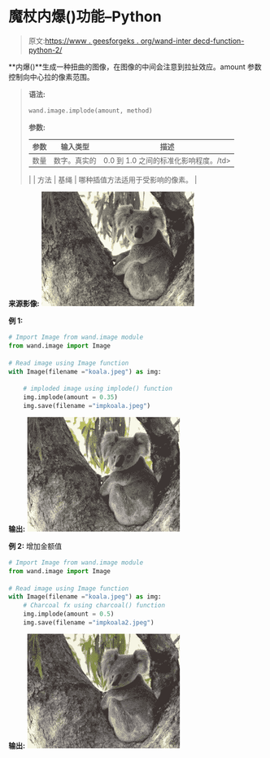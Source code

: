 # 魔杖内爆()功能–Python

> 原文:[https://www . geesforgeks . org/wand-inter decd-function-python-2/](https://www.geeksforgeeks.org/wand-implode-function-python-2/)

**内爆()**生成一种扭曲的图像，在图像的中间会注意到拉扯效应。amount 参数控制向中心拉的像素范围。

> **语法:**
> 
> ```py
> wand.image.implode(amount, method)
> 
> ```
> 
> **参数:**
> 
> | 参数 | 输入类型 | 描述 |
> | --- | --- | --- |
> | 数量 | 数字。真实的 | 0.0 到 1.0 之间的标准化影响程度。/td>
>  |
> | 方法 | 基绳 | 哪种插值方法适用于受影响的像素。
>  |

**来源影像:**
![](img/a1d5dabac07efe8de363e0c440a198d8.png)

**例 1:**

```py
# Import Image from wand.image module
from wand.image import Image

# Read image using Image function
with Image(filename ="koala.jpeg") as img:

    # imploded image using implode() function
    img.implode(amount = 0.35)
    img.save(filename ="impkoala.jpeg")
```

**输出:**
![](img/b03825bdb11d4a58d0a51506e37894c7.png)

**例 2:**
增加金额值

```py
# Import Image from wand.image module
from wand.image import Image

# Read image using Image function
with Image(filename ="koala.jpeg") as img:
    # Charcoal fx using charcoal() function
    img.implode(amount = 0.5)
    img.save(filename ="impkoala2.jpeg")
```

**输出:**
![](img/3ae1710a52dcb1eca9668f64878d33f7.png)